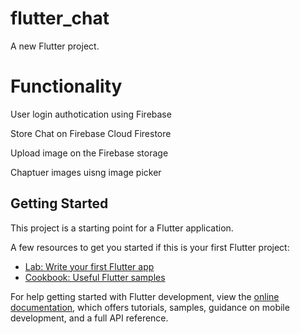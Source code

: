 # flutter_chat

A new Flutter project.

# Functionality
  User login authotication using Firebase
  
  Store Chat on Firebase Cloud Firestore
  
  Upload image on the Firebase storage
  
  Chaptuer images uisng image picker 

## Getting Started

This project is a starting point for a Flutter application.

A few resources to get you started if this is your first Flutter project:

- [Lab: Write your first Flutter app](https://docs.flutter.dev/get-started/codelab)
- [Cookbook: Useful Flutter samples](https://docs.flutter.dev/cookbook)

For help getting started with Flutter development, view the
[online documentation](https://docs.flutter.dev/), which offers tutorials,
samples, guidance on mobile development, and a full API reference.
